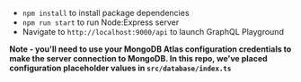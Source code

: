- `npm install` to install package dependencies
- `npm run start` to run Node:Express server
- Navigate to `http://localhost:9000/api` to launch GraphQL Playground

**Note - you'll need to use your MongoDB Atlas configuration credentials to make the server connection to MongoDB. In this repo, we've placed configuration placeholder values in `src/database/index.ts`**
